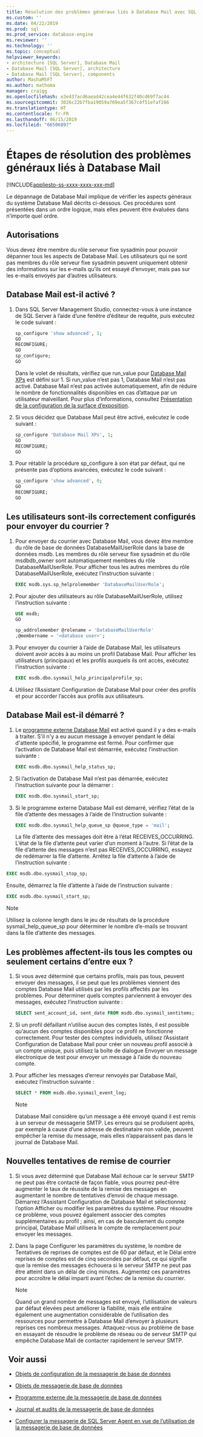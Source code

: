 ```yaml
---
title: Résolution des problèmes généraux liés à Database Mail avec SQL Server | Microsoft Docs
ms.custom: ''
ms.date: 04/22/2019
ms.prod: sql
ms.prod_service: database-engine
ms.reviewer: ''
ms.technology: ''
ms.topic: conceptual
helpviewer_keywords:
- architecture [SQL Server], Database Mail
- Database Mail [SQL Server], architecture
- Database Mail [SQL Server], components
author: MashaMSFT
ms.author: mathoma
manager: craigg
ms.openlocfilehash: e3e437acd6aead42cea4e44f632f40cd69f7ac44
ms.sourcegitcommit: 3026c22b7fba19059a769ea5f367c4f51efaf286
ms.translationtype: HT
ms.contentlocale: fr-FR
ms.lasthandoff: 06/15/2019
ms.locfileid: "66506897"
---
```

# <a name="general-database-mail-troubleshooting-steps"></a>Étapes de résolution des problèmes généraux liés à Database Mail 
[!INCLUDE[appliesto-ss-xxxx-xxxx-xxx-md](../../includes/appliesto-ss-xxxx-xxxx-xxx-md.md)]

Le dépannage de Database Mail implique de vérifier les aspects généraux du système Database Mail décrits ci-dessous. Ces procédures sont présentées dans un ordre logique, mais elles peuvent être évaluées dans n’importe quel ordre.

## <a name="permissions"></a>Autorisations

Vous devez être membre du rôle serveur fixe sysadmin pour pouvoir dépanner tous les aspects de Database Mail. Les utilisateurs qui ne sont pas membres du rôle serveur fixe sysadmin peuvent uniquement obtenir des informations sur les e-mails qu’ils ont essayé d’envoyer, mais pas sur les e-mails envoyés par d’autres utilisateurs.

## <a name="is-database-mail-enabled"></a>Database Mail est-il activé ?

1. Dans SQL Server Management Studio, connectez-vous à une instance de SQL Server à l’aide d’une fenêtre d’éditeur de requête, puis exécutez le code suivant :

    ```sql
    sp_configure 'show advanced', 1; 
    GO
    RECONFIGURE;
    GO
    sp_configure;
    GO
    ```

   Dans le volet de résultats, vérifiez que run_value pour [Database Mail XPs](../../database-engine/configure-windows/database-mail-xps-server-configuration-option.md) est défini sur 1.
   Si run_value n’est pas 1, Database Mail n’est pas activé. Database Mail n’est pas activée automatiquement, afin de réduire le nombre de fonctionnalités disponibles en cas d’attaque par un utilisateur malveillant. Pour plus d’informations, consultez [Présentation de la configuration de la surface d’exposition](../security/surface-area-configuration.md).

1. Si vous décidez que Database Mail peut être activé, exécutez le code suivant :

    ```sql
    sp_configure 'Database Mail XPs', 1; 
    GO
    RECONFIGURE;
    GO
    ```

1. Pour rétablir la procédure sp_configure à son état par défaut, qui ne présente pas d’options avancées, exécutez le code suivant :

    ```sql 
    sp_configure 'show advanced', 0; 
    GO
    RECONFIGURE;
    GO
    ```

## <a name="are-users-properly-configured-to-send-mail"></a>Les utilisateurs sont-ils correctement configurés pour envoyer du courrier ?

1. Pour envoyer du courrier avec Database Mail, vous devez être membre du rôle de base de données DatabaseMailUserRole dans la base de données msdb. Les membres du rôle serveur fixe sysadmin et du rôle msdbdb_owner sont automatiquement membres du rôle DatabaseMailUserRole. Pour afficher tous les autres membres du rôle DatabaseMailUserRole, exécutez l’instruction suivante :

    ```sql
    EXEC msdb.sys.sp_helprolemember 'DatabaseMailUserRole';
    ```

1. Pour ajouter des utilisateurs au rôle DatabaseMailUserRole, utilisez l’instruction suivante :

    ```sql
    USE msdb;
    GO
    
    sp_addrolemember @rolename = 'DatabaseMailUserRole'
    ,@membername = '<database user>';
    ```

1. Pour envoyer du courrier à l’aide de Database Mail, les utilisateurs doivent avoir accès à au moins un profil Database Mail. Pour afficher les utilisateurs (principaux) et les profils auxquels ils ont accès, exécutez l’instruction suivante :

    ```sql
    EXEC msdb.dbo.sysmail_help_principalprofile_sp;
    ```

1. Utilisez l’Assistant Configuration de Database Mail pour créer des profils et pour accorder l’accès aux profils aux utilisateurs.
 
## <a name="is-database-mail-started"></a>Database Mail est-il démarré ?

1. Le [programme externe Database Mail](database-mail-external-program.md) est activé quand il y a des e-mails à traiter. S'il n'y a eu aucun message à envoyer pendant le délai d'attente spécifié, le programme est fermé. Pour confirmer que l’activation de Database Mail est démarrée, exécutez l’instruction suivante :

    ```sql
    EXEC msdb.dbo.sysmail_help_status_sp;
    ```
1. Si l’activation de Database Mail n’est pas démarrée, exécutez l’instruction suivante pour la démarrer :

    ```sql
    EXEC msdb.dbo.sysmail_start_sp;
    ```

1. Si le programme externe Database Mail est démarré, vérifiez l’état de la file d’attente des messages à l’aide de l’instruction suivante :

    ```sql
    EXEC msdb.dbo.sysmail_help_queue_sp @queue_type = 'mail';
    ```
  
   La file d’attente des messages doit être à l’état RECEIVES_OCCURRING. L’état de la file d’attente peut varier d’un moment à l’autre. Si l’état de la file d’attente des messages n’est pas RECEIVES_OCCURRING, essayez de redémarrer la file d’attente. Arrêtez la file d’attente à l’aide de l’instruction suivante :
   
```sql
EXEC msdb.dbo.sysmail_stop_sp;
```

Ensuite, démarrez la file d’attente à l’aide de l’instruction suivante :

```sql
EXEC msdb.dbo.sysmail_start_sp;
```

  > [!NOTE]
  >  Utilisez la colonne length dans le jeu de résultats de la procédure sysmail_help_queue_sp pour déterminer le nombre d’e-mails se trouvant dans la file d’attente des messages.

## <a name="do-problems-affect-some-or-all-accounts"></a>Les problèmes affectent-ils tous les comptes ou seulement certains d’entre eux ?

1. Si vous avez déterminé que certains profils, mais pas tous, peuvent envoyer des messages, il se peut que les problèmes viennent des comptes Database Mail utilisés par les profils affectés par les problèmes. Pour déterminer quels comptes parviennent à envoyer des messages, exécutez l’instruction suivante :

    ```sql
    SELECT sent_account_id, sent_date FROM msdb.dbo.sysmail_sentitems;
    ```

1. Si un profil défaillant n’utilise aucun des comptes listés, il est possible qu’aucun des comptes disponibles pour ce profil ne fonctionne correctement. Pour tester des comptes individuels, utilisez l’Assistant Configuration de Database Mail pour créer un nouveau profil associé à un compte unique, puis utilisez la boîte de dialogue Envoyer un message électronique de test pour envoyer un message à l’aide du nouveau compte. 
1. Pour afficher les messages d’erreur renvoyés par Database Mail, exécutez l’instruction suivante :

    ```sql
    SELECT * FROM msdb.dbo.sysmail_event_log;
    ```

   > [!NOTE]
   > Database Mail considère qu’un message a été envoyé quand il est remis à un serveur de messagerie SMTP. Les erreurs qui se produisent après, par exemple à cause d’une adresse de destinataire non valide, peuvent empêcher la remise du message, mais elles n’apparaissent pas dans le journal de Database Mail.

## <a name="retry-mail-delivery"></a>Nouvelles tentatives de remise de courrier

1. Si vous avez déterminé que Database Mail échoue car le serveur SMTP ne peut pas être contacté de façon fiable, vous pourrez peut-être augmenter le taux de réussite de la remise des messages en augmentant le nombre de tentatives d’envoi de chaque message. Démarrez l’Assistant Configuration de Database Mail et sélectionnez l’option Afficher ou modifier les paramètres du système. Pour résoudre ce problème, vous pouvez également associer des comptes supplémentaires au profil ; ainsi, en cas de basculement du compte principal, Database Mail utilisera le compte de remplacement pour envoyer les messages.
1. Dans la page Configurer les paramètres du système, le nombre de Tentatives de reprises de comptes est de 60 par défaut, et le Délai entre reprises de comptes est de cinq secondes par défaut, ce qui signifie que la remise des messages échouera si le serveur SMTP ne peut pas être atteint dans un délai de cinq minutes. Augmentez ces paramètres pour accroître le délai imparti avant l’échec de la remise du courrier.

    > [!NOTE]
    > Quand un grand nombre de messages est envoyé, l’utilisation de valeurs par défaut élevées peut améliorer la fiabilité, mais elle entraîne également une augmentation considérable de l’utilisation des ressources pour permettre à Database Mail d’envoyer à plusieurs reprises ces nombreux messages. Attaquez-vous au problème de base en essayant de résoudre le problème de réseau ou de serveur SMTP qui empêche Database Mail de contacter rapidement le serveur SMTP.



##  <a name="RelatedContent"></a> Voir aussi
  
-   [Objets de configuration de la messagerie de base de données](../../relational-databases/database-mail/database-mail-configuration-objects.md)  
  
-   [Objets de messagerie de base de données](../../relational-databases/database-mail/database-mail-messaging-objects.md)  
  
-   [Programme externe de la messagerie de base de données](../../relational-databases/database-mail/database-mail-external-program.md)  
  
-   [Journal et audits de la messagerie de base de données](../../relational-databases/database-mail/database-mail-log-and-audits.md)  
  
-   [Configurer la messagerie de SQL Server Agent en vue de l’utilisation de la messagerie de base de données](../../relational-databases/database-mail/configure-sql-server-agent-mail-to-use-database-mail.md)  
  
  
  

